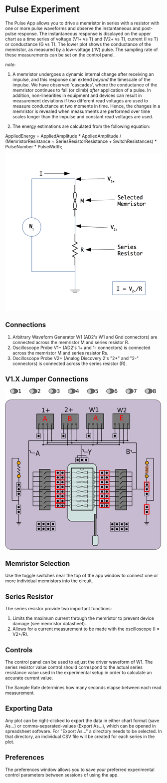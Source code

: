 # Pulse Experiment

The Pulse App allows you to drive a memristor in series with a resistor with one or more pulse waveforms and observe the instantaneous and post-pulse response. The instantaneous response is displayed on the upper chart as a time series of voltage (V1+ vs T) and (V2+ vs T), current (I vs T) or conductance (G vs T). The lower plot shows the conductance of the memristor, as measured by a low-voltage (.1V) pulse. The sampling rate of these measurements can be set on the control panel. 

*note:*

1. A memristor undergoes a dynamic internal change after receiving an impulse, and this response can extend *beyond* the timescale of the impulse. We have observed 'cascades', where the conductance of the memristor continues to fall (or climb) *after* application of a pulse. In addition, non-linearities in equipment and devices can result in measurement deviations if two different read voltages are used to measure conductance at two moments in time. Hence, the changes in a memristor is revealed when measurments are performed over time scales longer than the impulse and constant read voltages are used. 

2. The energy estimations are calculated from the following equation: 

AppliedEnergy = AppliedAmplitude * AppliedAmplitude / (MemristorResistance + SeriesResistorResistance + SwitchResistances) * PulseNumber * PulseWidth;



![](Pulse.png)

## Connections

1.  Arbitrary Waveform Generator W1 (AD2's W1 and Gnd connectors) are connected across the memristor M and series resistor R.
2.  Oscilloscope Probe V1+ (AD2's 1+ and 1- connectors) is connected across the memristor M and series resistor Rs.
3.  Oscilloscope Probe V2+ (Analog Discovery 2's "2+" and "2-" connectors) is connected across the series resistor (R).


## V1.X Jumper Connections

![](HysteresisV1Board.png)

## Memristor Selection

Use the toggle switches near the top of the app window to connect one or more individual memristors into the circuit.

## Series Resistor

The series resistor provide two important functions:

1.  Limits the maximum current through the memristor to prevent device damage (see memristor datasheet).
2.  Allows for a current measurement to be made with the oscilloscope (I = V2+/R).

## Controls

The control panel can be used to adjust the driver waveform of W1. The series resistor value control should correspond to the actual series resistance value used in the experimental setup in order to calculate an accurate current value.

The Sample Rate determines how many seconds elapse between each read measurement. 

## Exporting Data

Any plot can be right-clicked to export the data in either chart format (save As...) or comma-separated-values (Export As...), which can be opened in spreadsheet software. For "Export As..." a directory needs to be selected. In that directory, an individual CSV file will be created for each series in the plot.

## Preferences

The preferences window allows you to save your preferred experimental control parameters between sessions of using the app.